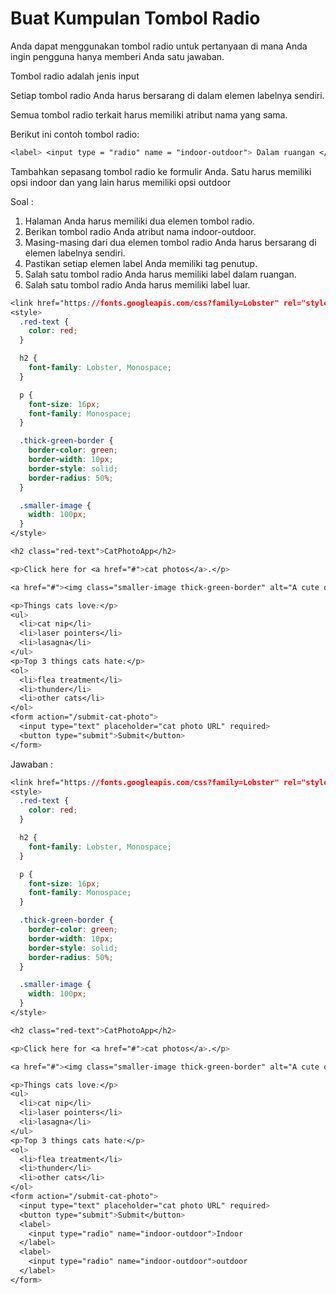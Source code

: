 # Buat Kumpulan Tombol Radio

Anda dapat menggunakan tombol radio untuk pertanyaan di mana Anda ingin pengguna hanya memberi Anda satu jawaban.

Tombol radio adalah jenis input

Setiap tombol radio Anda harus bersarang di dalam elemen labelnya sendiri.

Semua tombol radio terkait harus memiliki atribut nama yang sama.

Berikut ini contoh tombol radio:

```css
<label> <input type = "radio" name = "indoor-outdoor"> Dalam ruangan </ label>
```

Tambahkan sepasang tombol radio ke formulir Anda. Satu harus memiliki opsi indoor dan yang lain harus memiliki opsi outdoor

Soal :

1. Halaman Anda harus memiliki dua elemen tombol radio.
2. Berikan tombol radio Anda atribut nama indoor-outdoor.
3. Masing-masing dari dua elemen tombol radio Anda harus bersarang di elemen labelnya sendiri.
4. Pastikan setiap elemen label Anda memiliki tag penutup.
5. Salah satu tombol radio Anda harus memiliki label dalam ruangan.
6. Salah satu tombol radio Anda harus memiliki label luar.

```css
<link href="https://fonts.googleapis.com/css?family=Lobster" rel="stylesheet" type="text/css">
<style>
  .red-text {
    color: red;
  }

  h2 {
    font-family: Lobster, Monospace;
  }

  p {
    font-size: 16px;
    font-family: Monospace;
  }

  .thick-green-border {
    border-color: green;
    border-width: 10px;
    border-style: solid;
    border-radius: 50%;
  }

  .smaller-image {
    width: 100px;
  }
</style>

<h2 class="red-text">CatPhotoApp</h2>

<p>Click here for <a href="#">cat photos</a>.</p>

<a href="#"><img class="smaller-image thick-green-border" alt="A cute orange cat lying on its back. " src="https://bit.ly/fcc-relaxing-cat"></a>

<p>Things cats love:</p>
<ul>
  <li>cat nip</li>
  <li>laser pointers</li>
  <li>lasagna</li>
</ul>
<p>Top 3 things cats hate:</p>
<ol>
  <li>flea treatment</li>
  <li>thunder</li>
  <li>other cats</li>
</ol>
<form action="/submit-cat-photo">
  <input type="text" placeholder="cat photo URL" required>
  <button type="submit">Submit</button>
</form>
```

Jawaban :

```css
<link href="https://fonts.googleapis.com/css?family=Lobster" rel="stylesheet" type="text/css">
<style>
  .red-text {
    color: red;
  }

  h2 {
    font-family: Lobster, Monospace;
  }

  p {
    font-size: 16px;
    font-family: Monospace;
  }

  .thick-green-border {
    border-color: green;
    border-width: 10px;
    border-style: solid;
    border-radius: 50%;
  }

  .smaller-image {
    width: 100px;
  }
</style>

<h2 class="red-text">CatPhotoApp</h2>

<p>Click here for <a href="#">cat photos</a>.</p>

<a href="#"><img class="smaller-image thick-green-border" alt="A cute orange cat lying on its back. " src="https://bit.ly/fcc-relaxing-cat"></a>

<p>Things cats love:</p>
<ul>
  <li>cat nip</li>
  <li>laser pointers</li>
  <li>lasagna</li>
</ul>
<p>Top 3 things cats hate:</p>
<ol>
  <li>flea treatment</li>
  <li>thunder</li>
  <li>other cats</li>
</ol>
<form action="/submit-cat-photo">
  <input type="text" placeholder="cat photo URL" required>
  <button type="submit">Submit</button>
  <label>
    <input type="radio" name="indoor-outdoor">Indoor
  </label>
  <label>
    <input type="radio" name="indoor-outdoor">outdoor
  </label>
</form>
```



